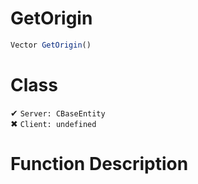 # GetOrigin
```js
Vector GetOrigin()
```
# Class
✔ `Server: CBaseEntity`  
✖ `Client: undefined`  

# Function Description

